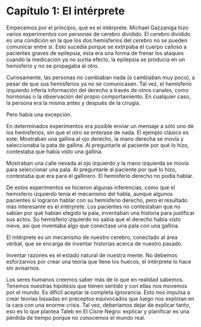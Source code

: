 # Capítulo 1: El intérprete

Empecemos por el principio, qué es el intérprete. Michael Gazzaniga hizo varios experimentos con personas de cerebro dividido. El cerebro dividido es una condición en la que los dos hemisferios del cerebro no se pueden comunicar entre sí. Esto sucedía porque se extirpaba el cuerpo calloso a pacientes graves de epilepsia, ésta era una forma de frenar los ataques cuando la medicación ya no surtía efecto, la epilepsia se producía en un hemisferio y no se propagaba al otro.

Curiosamente, las personas no cambiaban nada (o cambiaban muy poco), a pesar de que sus hemisferios ya no se comunicasen. Tal vez, el hemisferio izquierdo infería información del derecho a través de otros canales, como hormonas o la observación del propio comportamiento. En cualquier caso, la persona era la misma antes y después de la cirugía.

Pero había una excepción.

En determinados experimentos era posible enviar un mensaje a sólo uno de los hemisferios, sin que el otro se enterase de nada. El ejemplo clásico es este: 
Mostraban una gallina al ojo derecho, la mano derecha se movía y seleccionaba la pata de gallina. Al preguntarle al paciente por qué lo hizo, contestaba que había visto una gallina.

Mostraban una calle nevada al ojo izquierdo y la mano izquierda se movía para seleccionar una pala. Al preguntarle al paciente por qué lo hizo, contestaba que era para el gallinero. El hemisferio derecho no podía hablar.

De estos experimentos se hicieron algunas inferencias, como que el hemisferio izquierdo tenía el mecanismo del habla, aunque algunos pacientes sí lograron hablar con su hemisferio derecho, pero el resultado más interesante es el intérprete.
Los pacientes no contestaban que no sabían por qué habían elegido la pala, inventaban una historia para justificar sus actos. Su hemisferio izquierdo no sabía que el derecho había visto nieve, así que inventaba algo que conectase una pala con una gallina.

El intérprete es un mecanismo de nuestro cerebro, conectado al área verbal, que se encarga de inventar historias acerca de nuestro pasado.

Inventar razones es el estado natural de nuestra mente. No debemos esforzarnos por crear una teoría que llene los huecos, el intérprete lo hace sin avisarnos.

Los seres humanos creemos saber más de lo que en realidad sabemos. Tenemos nuestras hipótesis que tienen sentido y con ellas nos movemos por el mundo. Es difícil aceptar la completa ignorancia. Esto nos impulsa a crear teorías basadas en preceptos equivocados que luego nos explotan en la cara con una enorme crisis. Tal vez, deberíamos dejar de explicar tanto, eso es lo que plantea Taleb en El Cisne Negro: explicar y planificar es una pérdida de tiempo porque no conocemos el mundo real. 
